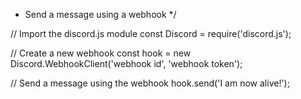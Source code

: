 *
  Send a message using a webhook
*/

// Import the discord.js module
const Discord = require('discord.js');

// Create a new webhook
const hook = new Discord.WebhookClient('webhook id', 'webhook token');

// Send a message using the webhook
hook.send('I am now alive!');
